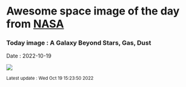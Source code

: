 
# Awesome space image of the day from [NASA](https://api.nasa.gov/)

### Today image : A Galaxy Beyond Stars, Gas, Dust
Date : 2022-10-19

![](https://apod.nasa.gov/apod/image/2210/Ngc7497Cirrus_Trottier_960.jpg)

<small>Latest update : Wed Oct 19 15:23:50 2022</small>
        